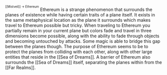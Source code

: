 <sup><sup>[[Mistveil]] → Ethereum</sup></sup>
Ethereum is a strange phenomenon that surrounds the planes of existence while having certain traits of a plane itself. It exists in the same metaphysical location as the plane it surrounds which makes travel to Ethereum possible but tricky. When traveling to Ethereum you partially remain in your current plane but colors fade and travel in three dimensions become possible, along with the ability to fade through objects and becoming untouched by attacks. Some magic is able to bridge this gap between the planes though. The purpose of Ethereum seems to be to protect the planes from colliding with each other, along with other large entities that reside in the [[Sea of Dreams]]. A barrier of Ethereum also surrounds the [[Sea of Dreams]] itself, separating the planes within from the [[Far Realms]]. 